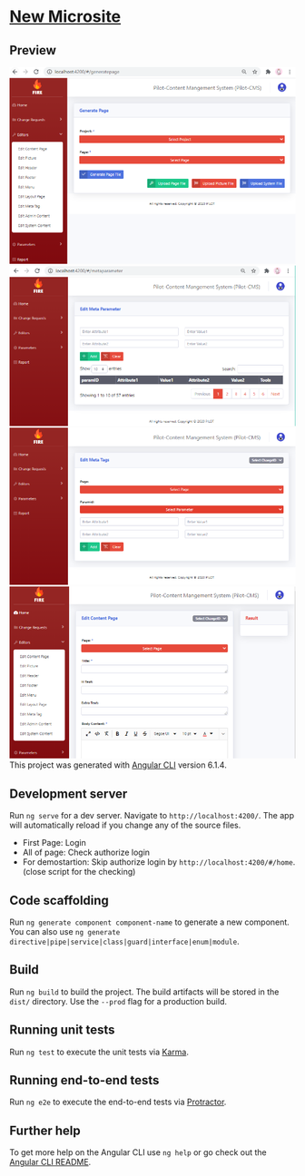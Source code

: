 # [New Microsite](https://pilot-cms-mathurada.web.app/)

## Preview

[![Preview](https://github.com/mathurada/CMS-Microsite/blob/master/cms1.PNG?raw=true)](https://github.com//mathurada/CMS-Microsite/blob/master/cms1.png?raw=true)
[![Preview](https://github.com/mathurada/CMS-Microsite/blob/master/cms2.PNG?raw=true)](https://github.com//mathurada/CMS-Microsite/blob/master/cms1.png?raw=true)
[![Preview](https://github.com/mathurada/CMS-Microsite/blob/master/cms3.PNG?raw=true)](https://github.com//mathurada/CMS-Microsite/blob/master/cms1.png?raw=true)
[![Preview](https://github.com/mathurada/CMS-Microsite/blob/master/cms4.PNG?raw=true)](https://github.com//mathurada/CMS-Microsite/blob/master/cms1.png?raw=true)
This project was generated with [Angular CLI](https://github.com/angular/angular-cli) version 6.1.4.

## Development server

Run `ng serve` for a dev server. Navigate to `http://localhost:4200/`. The app will automatically reload if you change any of the source files.

- First Page: Login
- All of page: Check authorize login
- For demostartion: Skip authorize login by `http://localhost:4200/#/home`. (close script for the checking)

## Code scaffolding

Run `ng generate component component-name` to generate a new component. You can also use `ng generate directive|pipe|service|class|guard|interface|enum|module`.

## Build

Run `ng build` to build the project. The build artifacts will be stored in the `dist/` directory. Use the `--prod` flag for a production build.

## Running unit tests

Run `ng test` to execute the unit tests via [Karma](https://karma-runner.github.io).

## Running end-to-end tests

Run `ng e2e` to execute the end-to-end tests via [Protractor](http://www.protractortest.org/).

## Further help

To get more help on the Angular CLI use `ng help` or go check out the [Angular CLI README](https://github.com/angular/angular-cli/blob/master/README.md).